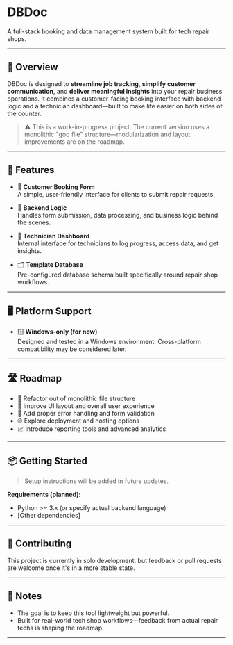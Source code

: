 # DBDoc

A full-stack booking and data management system built for tech repair shops.

---

## 🚀 Overview

DBDoc is designed to **streamline job tracking**, **simplify customer communication**, and **deliver meaningful insights** into your repair business operations. It combines a customer-facing booking interface with backend logic and a technician dashboard—built to make life easier on both sides of the counter.

> ⚠️ This is a work-in-progress project. The current version uses a monolithic "god file" structure—modularization and layout improvements are on the roadmap.

---

## 🔧 Features

- 📝 **Customer Booking Form**  
  A simple, user-friendly interface for clients to submit repair requests.

- 🧠 **Backend Logic**  
  Handles form submission, data processing, and business logic behind the scenes.

- 🧰 **Technician Dashboard**  
  Internal interface for technicians to log progress, access data, and get insights.

- 🗂️ **Template Database**  
  Pre-configured database schema built specifically around repair shop workflows.

---

## 🖥️ Platform Support

- 🪟 **Windows-only (for now)**  
  Designed and tested in a Windows environment. Cross-platform compatibility may be considered later.

---

## 🛣️ Roadmap

- 🔄 Refactor out of monolithic file structure
- 🎨 Improve UI layout and overall user experience
- 🧪 Add proper error handling and form validation
- 🌐 Explore deployment and hosting options
- 📈 Introduce reporting tools and advanced analytics

---

## 📦 Getting Started

> Setup instructions will be added in future updates.

**Requirements (planned):**
- Python >= 3.x (or specify actual backend language)
- [Other dependencies]

---

## 🤝 Contributing

This project is currently in solo development, but feedback or pull requests are welcome once it's in a more stable state.

---

## 📍 Notes

- The goal is to keep this tool lightweight but powerful.
- Built for real-world tech shop workflows—feedback from actual repair techs is shaping the roadmap.

---

